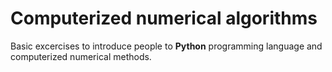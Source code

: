 # Computerized numerical algorithms

Basic excercises to introduce people to **Python** programming language and computerized numerical methods. 
